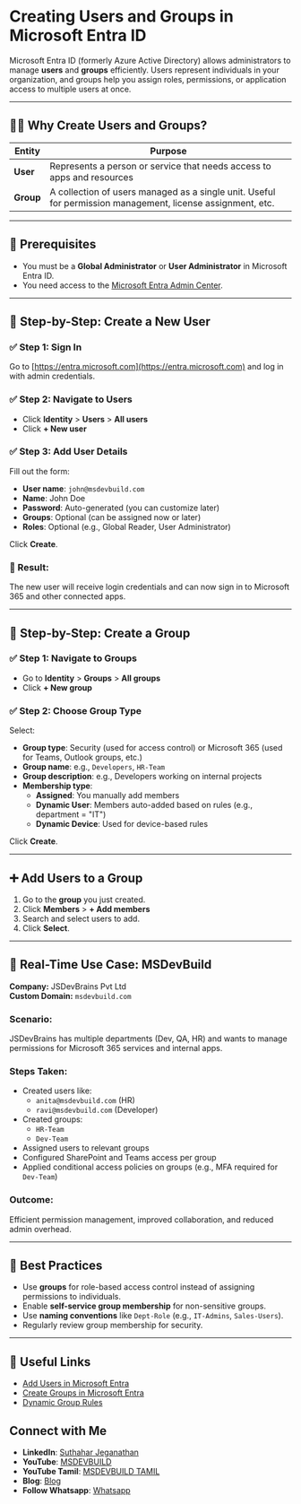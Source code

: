 # Creating Users and Groups in Microsoft Entra ID

Microsoft Entra ID (formerly Azure Active Directory) allows administrators to manage **users** and **groups** efficiently. Users represent individuals in your organization, and groups help you assign roles, permissions, or application access to multiple users at once.

---

## 🧑‍💼 Why Create Users and Groups?

| Entity  | Purpose |
|--------|---------|
| **User**  | Represents a person or service that needs access to apps and resources |
| **Group** | A collection of users managed as a single unit. Useful for permission management, license assignment, etc. |

---

## 🔐 Prerequisites

- You must be a **Global Administrator** or **User Administrator** in Microsoft Entra ID.
- You need access to the [Microsoft Entra Admin Center](https://entra.microsoft.com).

---

## 👤 Step-by-Step: Create a New User

### ✅ Step 1: Sign In
Go to [https://entra.microsoft.com](https://entra.microsoft.com) and log in with admin credentials.

### ✅ Step 2: Navigate to Users
- Click **Identity** > **Users** > **All users**
- Click **+ New user**

### ✅ Step 3: Add User Details

Fill out the form:
- **User name**: `john@msdevbuild.com`
- **Name**: John Doe
- **Password**: Auto-generated (you can customize later)
- **Groups**: Optional (can be assigned now or later)
- **Roles**: Optional (e.g., Global Reader, User Administrator)

Click **Create**.

### 🧪 Result:
The new user will receive login credentials and can now sign in to Microsoft 365 and other connected apps.

---

## 👥 Step-by-Step: Create a Group

### ✅ Step 1: Navigate to Groups
- Go to **Identity** > **Groups** > **All groups**
- Click **+ New group**

### ✅ Step 2: Choose Group Type
Select:
- **Group type**: Security (used for access control) or Microsoft 365 (used for Teams, Outlook groups, etc.)
- **Group name**: e.g., `Developers`, `HR-Team`
- **Group description**: e.g., Developers working on internal projects
- **Membership type**:
  - **Assigned**: You manually add members
  - **Dynamic User**: Members auto-added based on rules (e.g., department = "IT")
  - **Dynamic Device**: Used for device-based rules

Click **Create**.

---

## ➕ Add Users to a Group

1. Go to the **group** you just created.
2. Click **Members** > **+ Add members**
3. Search and select users to add.
4. Click **Select**.

---

## 🧪 Real-Time Use Case: MSDevBuild

**Company:** JSDevBrains Pvt Ltd  
**Custom Domain:** `msdevbuild.com`

### Scenario:
JSDevBrains has multiple departments (Dev, QA, HR) and wants to manage permissions for Microsoft 365 services and internal apps.

### Steps Taken:
- Created users like:
  - `anita@msdevbuild.com` (HR)
  - `ravi@msdevbuild.com` (Developer)
- Created groups:
  - `HR-Team`
  - `Dev-Team`
- Assigned users to relevant groups
- Configured SharePoint and Teams access per group
- Applied conditional access policies on groups (e.g., MFA required for `Dev-Team`)

### Outcome:
Efficient permission management, improved collaboration, and reduced admin overhead.

---

## 🧠 Best Practices

- Use **groups** for role-based access control instead of assigning permissions to individuals.
- Enable **self-service group membership** for non-sensitive groups.
- Use **naming conventions** like `Dept-Role` (e.g., `IT-Admins`, `Sales-Users`).
- Regularly review group membership for security.

---

## 🔗 Useful Links

- [Add Users in Microsoft Entra](https://learn.microsoft.com/en-us/entra/identity/users-groups-roles/users-add)
- [Create Groups in Microsoft Entra](https://learn.microsoft.com/en-us/entra/identity/users-groups-roles/groups-create-portal)
- [Dynamic Group Rules](https://learn.microsoft.com/en-us/entra/identity/users/groups-dynamic-membership)

 ## Connect with Me
- **LinkedIn**: [Suthahar Jeganathan](https://www.linkedin.com/in/jssuthahar/)
- **YouTube**: [MSDEVBUILD](https://www.youtube.com/@MSDEVBUILD)
- **YouTube Tamil**: [MSDEVBUILD TAMIL](https://www.youtube.com/@MSDEVBUILDTamil)
- **Blog**: [Blog](https://www.msdevbuild.com/)
- **Follow Whatsapp**: [Whatsapp](https://www.whatsapp.com/channel/0029Va5j2rHEFeXcTlUhQB0J)
